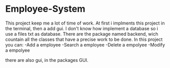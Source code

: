 # Employee-System

This project keep me a lot of time of work. At first i implments this project in the terminal, then a add gui. I don't know how implement a database so i use a files txt as database. There are the package named backend, wich countain all the classes that have a precise work to be done. In this project you can:
-Add a employee
-Search a employee
-Delete a empolyee
-Modify a empolyee

there are also gui, in the packages GUI.
